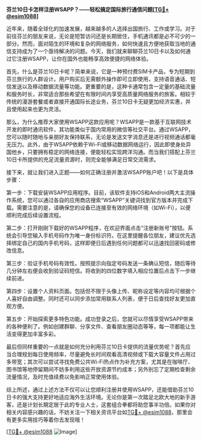 **芬兰10日卡怎样注册WSAPP？——轻松搞定国际旅行通信问题[[TG💪+ @esim1088](https://t.me/s/esim1088)]**

近年来，随着全球化的加速发展，越来越多的人选择出国旅行、工作或学习。对于前往芬兰的朋友来说，无论是短暂访问还是长期居住，手机通讯都是必不可少的一部分。然而，面对陌生的环境和复杂的网络服务，如何快速且方便地获取当地的通信支持成为了一个亟待解决的问题。今天，我们就来聊聊芬兰10日卡以及如何通过它注册WSAPP，让你在国外也能畅享高效便捷的网络体验。

首先，什么是芬兰10日卡呢？简单来说，它是一种预付费SIM卡产品，专为短期到芬兰旅行的人群设计。用户购买后无需额外操作即可立即使用，支持语音通话、短信发送以及移动数据流量等功能。更重要的是，这种卡通常包含一定量的基础流量和服务时长，非常适合那些希望在有限时间内享受高质量网络服务的旅客。相较于传统的漫游套餐或者直接开通国际长途业务，芬兰10日卡无疑更加经济实惠，并且使用起来也更为灵活。

那么，为什么推荐大家使用WSAPP这款应用呢？WSAPP是一款基于互联网技术开发的即时通讯软件，其功能类似于国内常用的微信等社交平台。通过WSAPP，您可以随时随地与亲朋好友保持联系，无论是发送文字消息还是进行视频通话都毫无压力。此外，由于WSAPP依赖于Wi-Fi或移动数据网络运行，因此即使身处异国他乡，只要拥有稳定的网络连接，便能轻松实现跨洋沟通。而当我们搭配上芬兰10日卡所提供的充足流量资源时，则完全能够满足日常交流需求。

接下来，就让我们进入正题——如何正确注册并激活WSAPP账户吧！以下是具体步骤：

第一步：下载安装WSAPP应用程序。目前，该软件支持iOS和Android两大主流操作系统，您可以通过各自的应用商店搜索“WSAPP”关键词找到官方版本并完成下载。需要注意的是，请确保您的设备已连接至有效的网络环境（如Wi-Fi），以便顺利完成后续设置流程。

第二步：打开刚刚下载好的WSAPP程序，在欢迎界面点击“注册新账号”按钮。系统会引导您输入手机号码作为唯一身份标识符。在这里提醒各位朋友，建议优先选择绑定自己的国内手机号码，这样即便日后遇到任何问题都可以迅速找回密码或修改信息。

第三步：验证手机号码有效性。按照提示向指定号码发送一条确认短信，随后等待几分钟左右便会收到验证码短信。将收到的四位数字填入相应位置后点击下一步继续前进。

第四步：设置个人资料页面。包括但不限于头像上传、昵称设定等内容均可根据个人喜好自由调整。同时还可以同步添加常用联系人列表，便于日后查找好友更加直观方便。

第五步：开始探索更多特色功能。成功登录之后，您就可以尽情享受WSAPP带来的各种便利了。例如创建群聊、分享文件、查看朋友圈动态等等，每一项都能让生活变得更加丰富多彩。

最后但同样重要的一点就是如何充分利用芬兰10日卡提供的流量优势呢？首先应当合理规划每日使用频率，尽量避免长时间观看高清视频或下载大容量文件占用过多带宽；其次可以尝试寻找免费公共Wi-Fi热点作为补充方案，尤其是在咖啡厅、图书馆等地停留期间不妨多利用这些开放资源节约成本；另外别忘了定期检查剩余流量情况，及时充值续费以免影响正常使用体验。

综上所述，通过上述方法不仅可以让您顺利注册并使用WSAPP，还能借助芬兰10日卡的强大支持更好地适应海外生活环境。无论你是第一次踏足北欧大地的新手游客，还是计划长期定居于此的专业人士，这套组合拳都将助您事半功倍。如果你对相关内容感兴趣的话，不妨关注一下相关资讯平台如[TG💪+ @esim1088](https://t.me/s/esim1088)，那里会有更多实用技巧等着你去发现哦！

[[TG💪+ @esim1088](https://t.me/s/esim1088) ![Image](https://i.postimg.cc/4NQfJmqS/Snipaste-2025-05-13-00-14-12.png)]
